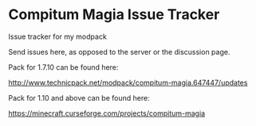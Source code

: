# Compitum Magia Issue Tracker
Issue tracker for my modpack

Send issues here, as opposed to the server or the discussion page.

Pack for 1.7.10 can be found here:

http://www.technicpack.net/modpack/compitum-magia.647447/updates

Pack for 1.10 and above can be found here:

https://minecraft.curseforge.com/projects/compitum-magia
